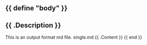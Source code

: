 {{ define "body" }}
---
{{ .Description }}
---

This is an output format md file. single.md
{{ .Content }}
{{ end }}
